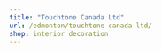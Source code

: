 ```yaml
---
title: "Touchtone Canada Ltd"
url: /edmonton/touchtone-canada-ltd/
shop: interior decoration
---
```

